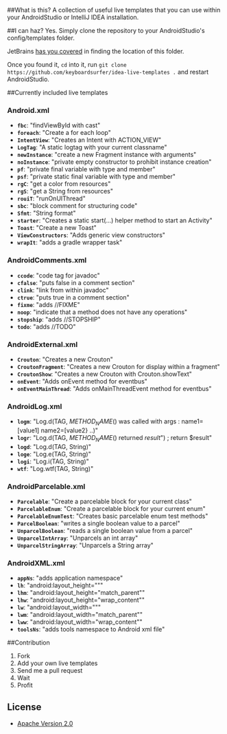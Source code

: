 ##What is this?
A collection of useful live templates that you can use within your AndroidStudio or IntelliJ IDEA installation.

##I can haz?
Yes. Simply clone the repository to your AndroidStudio's config/templates folder.

JetBrains [has you covered](https://www.jetbrains.com/idea/webhelp/live-templates.html) in finding the location of this folder.

Once you found it, `cd` into it, run `git clone https://github.com/keyboardsurfer/idea-live-templates .` and restart AndroidStudio.

##Currently included live templates

### Android.xml
- **``fbc``**: "findViewById with cast" 
- **``foreach``**: "Create a for each loop" 
- **``IntentView``**: "Creates an Intent with ACTION_VIEW" 
- **``LogTag``**: "A static logtag with your current classname" 
- **``newInstance``**: "create a new Fragment instance with arguments" 
- **``noInstance``**: "private empty constructor to prohibit instance creation" 
- **``pf``**: "private final variable with type and member" 
- **``psf``**: "private static final variable with type and member" 
- **``rgC``**: "get a color from resources" 
- **``rgS``**: "get a String from resources" 
- **``rouiT``**: "runOnUIThread" 
- **``sbc``**: "block comment for structuring code" 
- **``Sfmt``**: "String format" 
- **``starter``**: "Creates a static start(...) helper method to start an Activity" 
- **``Toast``**: "Create a new Toast" 
- **``ViewConstructors``**: "Adds generic view constructors" 
- **``wrapIt``**: "adds a gradle wrapper task" 

### AndroidComments.xml
- **``ccode``**: "code tag for javadoc" 
- **``cfalse``**: "puts false in a comment section" 
- **``clink``**: "link from within javadoc" 
- **``ctrue``**: "puts true in a comment section" 
- **``fixme``**: "adds //FIXME" 
- **``noop``**: "indicate that a method does not have any operations" 
- **``stopship``**: "adds //STOPSHIP" 
- **``todo``**: "adds //TODO" 

### AndroidExternal.xml
- **``Crouton``**: "Creates a new Crouton" 
- **``CroutonFragment``**: "Creates a new Crouton for display within a fragment" 
- **``CroutonShow``**: "Creates a new Crouton with Crouton.showText" 
- **``onEvent``**: "Adds onEvent method for eventbus" 
- **``onEventMainThread``**: "Adds onMainThreadEvent method for eventbus" 

### AndroidLog.xml

- **``logm``**: "Log.d(TAG, $METHOD_NAME$() was called with args : name1=[value1] name2=[value2} ..)"
- **``logr``**: "Log.d(TAG, $METHOD_NAME$() returned $result$") ; return $result" 
- **``logd``**: "Log.d(TAG, String)" 
- **``loge``**: "Log.e(TAG, String)" 
- **``logi``**: "Log.i(TAG, String)" 
- **``wtf``**: "Log.wtf(TAG, String)" 

### AndroidParcelable.xml
- **``Parcelable``**: "Create a parcelable block for your current class" 
- **``ParcelableEnum``**: "Create a parcelable block for your current enum" 
- **``ParcelableEnumTest``**: "Creates basic parcelable enum test methods" 
- **``ParcelBoolean``**: "writes a single boolean value to a parcel" 
- **``UnparcelBoolean``**: "reads a single boolean value from a parcel" 
- **``UnparcelIntArray``**: "Unparcels an int array" 
- **``UnparcelStringArray``**: "Unparcels a String array" 

### AndroidXML.xml
- **``appNs``**: "adds application namespace" 
- **``lh``**: "android:layout_height=&quot;&quot;" 
- **``lhm``**: "android:layout_height=&quot;match_parent&quot;" 
- **``lhw``**: "android:layout_height=&quot;wrap_content&quot;" 
- **``lw``**: "android:layout_width=&quot;&quot;" 
- **``lwm``**: "android:layout_width=&quot;match_parent&quot;" 
- **``lww``**: "android:layout_width=&quot;wrap_content&quot;" 
- **``toolsNs``**: "adds tools namespace to Android xml file" 

##Contribution
1. Fork
2. Add your own live templates
3. Send me a pull request
4. Wait
5. Profit


## License

* [Apache Version 2.0](http://www.apache.org/licenses/LICENSE-2.0.html)
